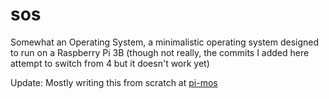 # sos
Somewhat an Operating System, a minimalistic operating system designed to run on a Raspberry Pi 3B
(though not really, the commits I added here attempt to switch from 4 but it doesn't work yet)

Update:
Mostly writing this from scratch at [pi-mos](https://github.com/farhannaqib/pi-mos)
